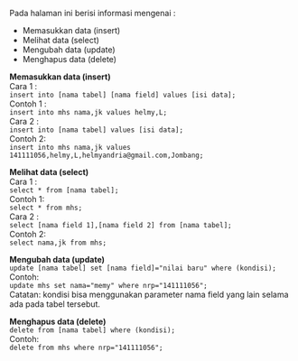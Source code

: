 Pada halaman ini berisi informasi mengenai :
- Memasukkan data (insert)
- Melihat data (select)
- Mengubah data (update)
- Menghapus data (delete)

**Memasukkan data (insert)**\
Cara 1 :\
`insert into [nama tabel] [nama field] values [isi data];`\
Contoh 1 :\
`insert into mhs nama,jk values helmy,L;`\
Cara 2 :\
`insert into [nama tabel] values [isi data];`\
Contoh 2:\
`insert into mhs nama,jk values 141111056,helmy,L,helmyandria@gmail.com,Jombang;`

**Melihat data (select)**\
Cara 1 :\
`select * from [nama tabel];`\
Contoh 1:\
`select * from mhs;`\
Cara 2 :\
`select [nama field 1],[nama field 2] from [nama tabel];`\
Contoh 2:\
`select nama,jk from mhs;`

**Mengubah data (update)**\
`update [nama tabel] set [nama field]="nilai baru" where (kondisi);`\
Contoh:\
`update mhs set nama="memy" where nrp="141111056";`\
Catatan: kondisi bisa menggunakan parameter nama field yang lain selama ada pada tabel tersebut.

**Menghapus data (delete)**\
`delete from [nama tabel] where (kondisi);`\
Contoh:\
`delete from mhs where nrp="141111056";`
